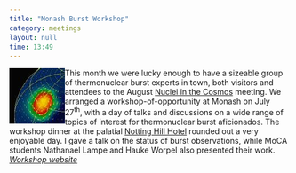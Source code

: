 ```yaml
---
title: "Monash Burst Workshop"
category: meetings
layout: null
time: 13:49
---
```

<!-- header generated from blosxom format post; make_header.pl 23.1.2022 -->
<p>
      <img src="images/ignitsphere.jpg" width="100" align="left">
This month we were lucky enough to have a sizeable group of thermonuclear
burst experts in town, both visitors and attendees to the August
<a href="http://nic2012.org">Nuclei in the Cosmos</a> meeting. We
arranged a workshop-of-opportunity at Monash on July 27<sup>th</sup>, with
a day of talks and discussions on a wide range of topics of interest for
thermonuclear burst aficionados. The workshop dinner at the palatial 
<a href="http://www.thenott.com.au">Notting Hill Hotel</a> rounded out a
very enjoyable day. I gave a talk on the status of burst observations, while
MoCA students Nathanael Lampe and Hauke Worpel also presented their work.
<br>
<em><a href="/~dgallow/burst12">Workshop website</a></em>
